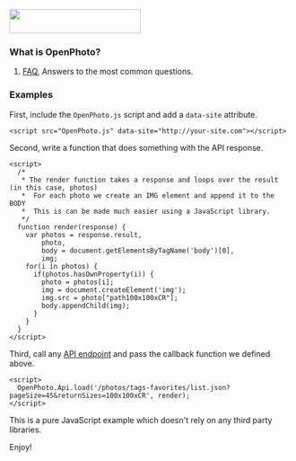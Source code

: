 <img src="https://github.com/photo/frontend/raw/master/files/creative/logo.png" style="width:234px; height:43px; margin:auto;">

### What is OpenPhoto?

1.  [FAQ](http://theopenphotoproject.org/documentation/faq/Faq), Answers to the most common questions.


### Examples

First, include the `OpenPhoto.js` script and add a `data-site` attribute.

    <script src="OpenPhoto.js" data-site="http://your-site.com"></script>

Second, write a function that does something with the API response.

    <script>
      /*
       * The render function takes a response and loops over the result (in this case, photos)
       *  For each photo we create an IMG element and append it to the BODY
       *  This is can be made much easier using a JavaScript library.
       */
      function render(response) {
        var photos = response.result,
            photo,
            body = document.getElementsByTagName('body')[0],
            img;
        for(i in photos) {
          if(photos.hasOwnProperty(i)) {
            photo = photos[i];
            img = document.createElement('img');
            img.src = photo["path100x100xCR"];
            body.appendChild(img);
          }
        }
      }
    </script>

Third, call any [API endpoint](http://theopenphotoproject.org/documentation) and pass the callback function we defined above.

    <script>
      OpenPhoto.Api.load('/photos/tags-favorites/list.json?pageSize=45&returnSizes=100x100xCR', render);
    </script>

This is a pure JavaScript example which doesn't rely on any third party libraries.

Enjoy!
